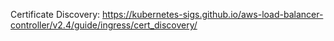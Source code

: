 Certificate Discovery: https://kubernetes-sigs.github.io/aws-load-balancer-controller/v2.4/guide/ingress/cert_discovery/